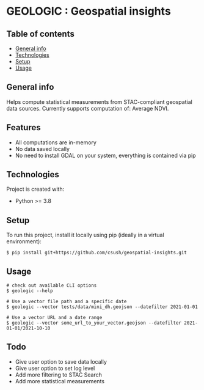 # GEOLOGIC : Geospatial insights

## Table of contents
* [General info](#general-info)
* [Technologies](#technologies)
* [Setup](#setup)
* [Usage](#usage)

## General info
Helps compute statistical measurements from STAC-compliant geospatial data sources. Currently supports computation of: Average NDVI.

## Features
- All computations are in-memory
- No data saved locally
- No need to install GDAL on your system, everything is contained via pip
	
## Technologies
Project is created with:
- Python >= 3.8
	
## Setup
To run this project, install it locally using pip (ideally in a virtual environment):
```
$ pip install git+https://github.com/csush/geospatial-insights.git
```

## Usage
```
# check out available CLI options
$ geologic --help

# Use a vector file path and a specific date
$ geologic --vector tests/data/mini_dh.geojson --datefilter 2021-01-01

# Use a vector URL and a date range
$ geologic --vector some_url_to_your_vector.geojson --datefilter 2021-01-01/2021-10-10
```

## Todo
- Give user option to save data locally
- Give user option to set log level
- Add more filtering to STAC Search
- Add more statistical measurements